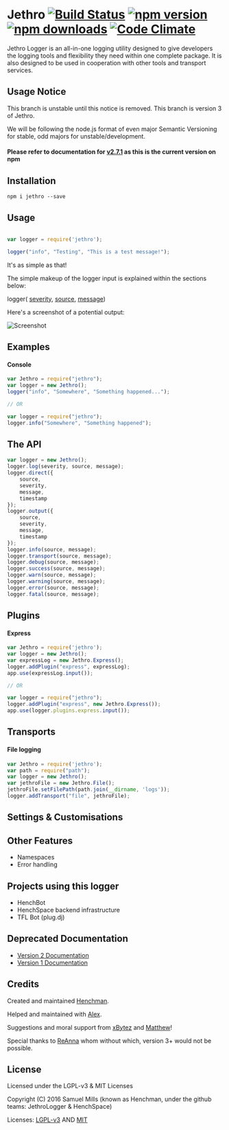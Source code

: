 # Jethro [![Build Status][travis-badge]][travis-link] [![npm version][npm-badge]][npm-link] [![npm downloads][npmd-badge]][npmd-link] [![Code Climate][cc-badge]][cc-link]

Jethro Logger is an all-in-one logging utility designed to give developers the logging tools and flexibility they need
within one complete package. It is also designed to be used in cooperation with other tools and transport services.

## Usage Notice

This branch is unstable until this notice is removed. This branch is version 3 of Jethro.

We will be following the node.js format of even major Semantic Versioning for stable, odd majors for
unstable/development.

#### Please refer to documentation for [v2.7.1](https://github.com/JethroLogger/Jethro/tree/v2/) as this is the current version on npm


Installation
------------
```npm i jethro --save```


Usage
-----

```js

var logger = require('jethro');

logger("info", "Testing", "This is a test message!");
```

It's as simple as that!

The simple makeup of the logger input is explained within the sections below:

logger( [severity](/docs/v2/SEVERITY.md), [source](/docs/v2/SOURCE.md), [message](/docs/v2/MESSAGE.md))

Here's a screenshot of a potential output:


![Screenshot](https://raw.githubusercontent.com/JethroLogger/Jethro/v2/docs/v2/i.png "Screenshot")

Examples
--------

#### Console

```js
var Jethro = require("jethro");
var logger = new Jethro();
logger("info", "Somewhere", "Something happened...");

// OR

var logger = require("jethro");
logger.info("Somewhere", "Something happened");
```

The API
-------
```js
var logger = new Jethro();
logger.log(severity, source, message);
logger.direct({
    source,
    severity,
    message,
    timestamp
});
logger.output({
    source,
    severity,
    message,
    timestamp
});
logger.info(source, message);
logger.transport(source, message);
logger.debug(source, message);
logger.success(source, message);
logger.warn(source, message);
logger.warning(source, message);
logger.error(source, message);
logger.fatal(source, message);
```

Plugins
-------

#### Express

```js
var Jethro = require('jethro');
var logger = new Jethro();
var expressLog = new Jethro.Express();
logger.addPlugin("express", expressLog);
app.use(expressLog.input());

// OR

var logger = require("jethro");
logger.addPlugin("express", new Jethro.Express());
app.use(logger.plugins.express.input());
```

Transports
----------

#### File logging

```js
var Jethro = require('jethro');
var path = require("path");
var logger = new Jethro();
var jethroFile = new Jethro.File();
jethroFile.setFilePath(path.join(__dirname, 'logs'));
logger.addTransport("file", jethroFile);
```

Settings & Customisations
-------------------------

Other Features
---------------------
* Namespaces
* Error handling

Projects using this logger
--------------------------
* HenchBot
* HenchSpace backend infrastructure
* TFL Bot (plug.dj)

Deprecated Documentation
------------------------
* [Version 2 Documentation](https://github.com/JethroLogger/Jethro/tree/v2/docs/v2/)
* [Version 1 Documentation](https://github.com/JethroLogger/Jethro/blob/v2/docs/v1/README.md)

Credits
-------
Created and maintained [Henchman](https://hench.space).

Helped and maintained with [Alex](http://thedark1337.com).

Suggestions and moral support from [xBytez](https://github.com/xBytez) and [Matthew](https://github.com/yemasthui)!

Special thanks to [ReAnna](https://github.com/goto-bus-stop/) whom without which, version 3+ would not be possible.

License
-------
Licensed under the LGPL-v3 & MIT Licenses

Copyright (C) 2016  Samuel Mills (known as Henchman, under the github teams: JethroLogger & HenchSpace)

Licenses: [LGPL-v3](/LGPLv3-license.txt) AND [MIT](/MIT-.txt)

[travis-badge]: https://travis-ci.org/JethroLogger/Jethro.svg?branch=master
[travis-link]: https://travis-ci.org/JethroLogger/Jethro
[npm-badge]: http://img.shields.io/npm/v/jethro.svg
[npm-link]: https://npmjs.org/package/jethro
[npmd-badge]: http://img.shields.io/npm/dm/jethro.svg
[npmd-link]: https://npmjs.org/package/jethro
[cc-badge]: https://codeclimate.com/github/JethroLogger/Jethro/badges/gpa.svg
[cc-link]: https://codeclimate.com/github/JethroLogger/Jethro


